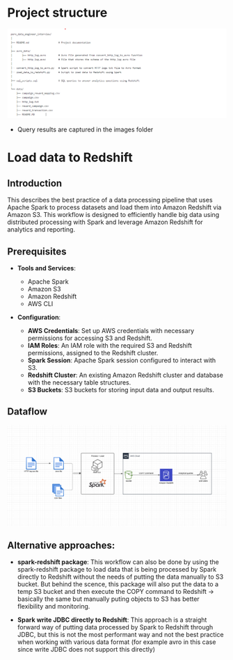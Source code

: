 # Project structure

![Alt text](images/project_structure.png)

* Query results are captured in the images folder
# Load data to Redshift

## Introduction
This describes the best practice of a data processing pipeline that uses Apache Spark to process datasets and load them into Amazon Redshift via Amazon S3. This workflow is designed to efficiently handle big data using distributed processing with Spark and leverage Amazon Redshift for analytics and reporting.

## Prerequisites

- **Tools and Services**:
  - Apache Spark
  - Amazon S3
  - Amazon Redshift
  - AWS CLI

- **Configuration**:
  - **AWS Credentials**: Set up AWS credentials with necessary permissions for accessing S3 and Redshift.
  - **IAM Roles**: An IAM role with the required S3 and Redshift permissions, assigned to the Redshift cluster.
  - **Spark Session**: Apache Spark session configured to interact with S3.
  - **Redshift Cluster**: An existing Amazon Redshift cluster and database with the necessary table structures.
  - **S3 Buckets**: S3 buckets for storing input data and output results.

## Dataflow

![Alt text](images/data_flow.png)

## Alternative approaches:

- **spark-redshift package**: This workflow can also be done by using the spark-redshift package to load data that is being processed by Spark directly to Redshift without the needs of putting the data manually to S3 bucket. But behind the scence, this package will also put the data to a temp S3 bucket and then execute the COPY command to Redshift -> basically the same but manually puting objects to S3 has better flexibility and monitoring. 

- **Spark write JDBC directly to Redshift**: This approach is a straight forward way of putting data processed by Spark to Redshift through JDBC, but this is not the most performant way and not the best practice when working with various data format (for example avro in this case since write JDBC does not support this directly)
